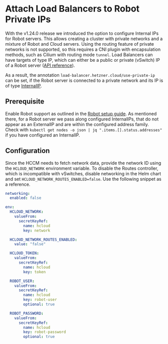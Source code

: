 # Attach Load Balancers to Robot Private IPs

With the v1.24.0 release we introduced the option to configure Internal IPs for Robot servers. This allows creating a cluster with private networks and a mixture of Robot and Cloud servers. Using the routing feature of private networks is not supported, so this requires a CNI plugin with encapsulation methods, such as Cilium with routing mode `tunnel`. Load Balancers can have targets of type IP, which can either be a public or private (vSwitch) IP of a Robot server ([API reference](https://docs.hetzner.cloud/#load-balancer-actions-add-target)).

As a result, the annotation `load-balancer.hetzner.cloud/use-private-ip` can be set, if the Robot server is connected to a private network and its IP is of type [InternalIP](https://kubernetes.io/docs/reference/node/node-status/#addresses).

## Prerequisite

Enable Robot support as outlined in the [Robot setup guide](./robot.md). As mentioned there, for a Robot server we pass along configured InternalIPs, that do not appear as an ExternalIP and are within the configured address family. Check with `kubectl get nodes -o json | jq ".items.[].status.addresses"` if you have configured an InternalIP.

## Configuration

Since the HCCM needs to fetch network data, provide the network ID using the `HCLOUD_NETWORK` environment variable. To disable the Routes controller, which is incompatible with vSwitches, disable networking in the Helm chart and set `HCLOUD_NETWORK_ROUTES_ENABLED=false`. Use the following snippet as a reference.

```yaml
networking:
  enabled: false

env:
  HCLOUD_NETWORK:
    valueFrom:
      secretKeyRef:
        name: hcloud
        key: network

  HCLOUD_NETWORK_ROUTES_ENABLED:
    value: "false"

  HCLOUD_TOKEN:
    valueFrom:
      secretKeyRef:
        name: hcloud
        key: token

  ROBOT_USER:
    valueFrom:
      secretKeyRef:
        name: hcloud
        key: robot-user
        optional: true

  ROBOT_PASSWORD:
    valueFrom:
      secretKeyRef:
        name: hcloud
        key: robot-password
        optional: true
```
